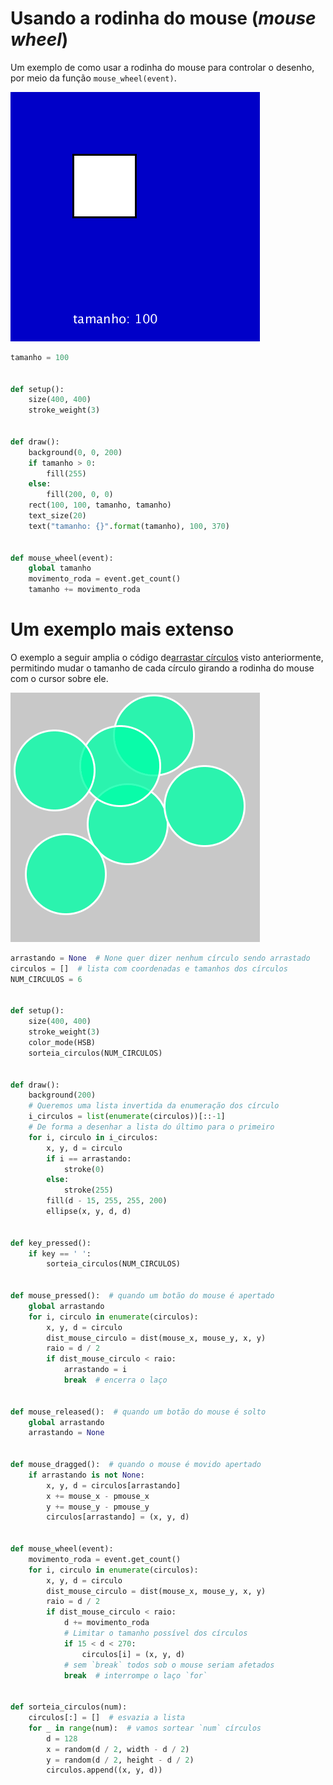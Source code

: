 # Usando a rodinha do mouse (*mouse wheel*)

Um exemplo de como usar a rodinha do mouse para controlar o desenho, por meio da função `mouse_wheel(event)`.

![rodinha](assets/rodinha_mouse.gif)

```python
tamanho = 100


def setup():
    size(400, 400)
    stroke_weight(3)


def draw():
    background(0, 0, 200)
    if tamanho > 0:
        fill(255)
    else:
        fill(200, 0, 0)
    rect(100, 100, tamanho, tamanho)
    text_size(20)
    text("tamanho: {}".format(tamanho), 100, 370)


def mouse_wheel(event):
    global tamanho
    movimento_roda = event.get_count()
    tamanho += movimento_roda


```

# Um exemplo mais extenso

O exemplo a seguir amplia o código de[arrastar círculos](arrastando_circulos.md) visto anteriormente, permitindo mudar o tamanho de cada círculo girando a rodinha do mouse com o cursor sobre ele.

![rodinha](assets/rodinha_mouse_2.gif)

```python
arrastando = None  # None quer dizer nenhum círculo sendo arrastado
circulos = []  # lista com coordenadas e tamanhos dos círculos
NUM_CIRCULOS = 6


def setup():
    size(400, 400)
    stroke_weight(3)
    color_mode(HSB)
    sorteia_circulos(NUM_CIRCULOS)


def draw():
    background(200)
    # Queremos uma lista invertida da enumeração dos círculo
    i_circulos = list(enumerate(circulos))[::-1]
    # De forma a desenhar a lista do último para o primeiro
    for i, circulo in i_circulos:
        x, y, d = circulo
        if i == arrastando:
            stroke(0)
        else:
            stroke(255)
        fill(d - 15, 255, 255, 200)
        ellipse(x, y, d, d)


def key_pressed():
    if key == ' ':
        sorteia_circulos(NUM_CIRCULOS)


def mouse_pressed():  # quando um botão do mouse é apertado
    global arrastando
    for i, circulo in enumerate(circulos):
        x, y, d = circulo
        dist_mouse_circulo = dist(mouse_x, mouse_y, x, y)
        raio = d / 2
        if dist_mouse_circulo < raio:
            arrastando = i
            break  # encerra o laço


def mouse_released():  # quando um botão do mouse é solto
    global arrastando
    arrastando = None


def mouse_dragged():  # quando o mouse é movido apertado
    if arrastando is not None:
        x, y, d = circulos[arrastando]
        x += mouse_x - pmouse_x
        y += mouse_y - pmouse_y
        circulos[arrastando] = (x, y, d)


def mouse_wheel(event):
    movimento_roda = event.get_count()
    for i, circulo in enumerate(circulos):
        x, y, d = circulo
        dist_mouse_circulo = dist(mouse_x, mouse_y, x, y)
        raio = d / 2
        if dist_mouse_circulo < raio:
            d += movimento_roda
            # Limitar o tamanho possível dos círculos
            if 15 < d < 270:
                circulos[i] = (x, y, d)
            # sem `break` todos sob o mouse seriam afetados
            break  # interrompe o laço `for`


def sorteia_circulos(num):
    circulos[:] = []  # esvazia a lista
    for _ in range(num):  # vamos sortear `num` círculos
        d = 128
        x = random(d / 2, width - d / 2)
        y = random(d / 2, height - d / 2)
        circulos.append((x, y, d))


```
